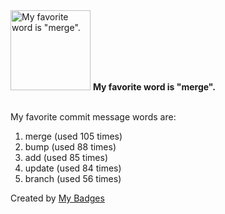 <img src="https://my-badges.github.io/my-badges/favorite-word.png" alt="My favorite word is &quot;merge&quot;." title="My favorite word is &quot;merge&quot;." width="128">
<strong>My favorite word is &quot;merge&quot;.</strong>
<br><br>

My favorite commit message words are:

1. merge (used 105 times)
2. bump (used 88 times)
3. add (used 85 times)
4. update (used 84 times)
5. branch (used 56 times)


Created by <a href="https://github.com/my-badges/my-badges">My Badges</a>